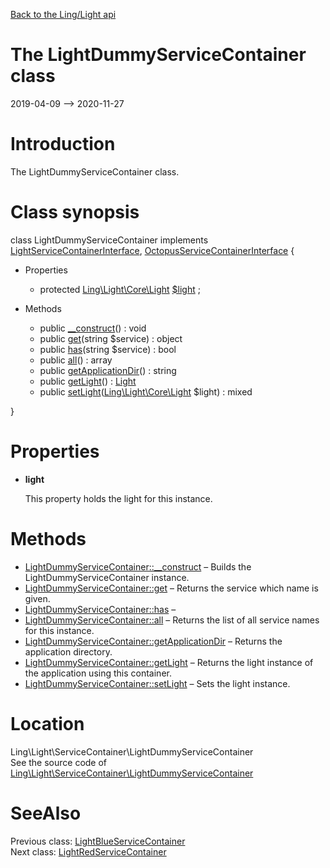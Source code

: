 [Back to the Ling/Light api](https://github.com/lingtalfi/Light/blob/master/doc/api/Ling/Light.md)



The LightDummyServiceContainer class
================
2019-04-09 --> 2020-11-27






Introduction
============

The LightDummyServiceContainer class.



Class synopsis
==============


class <span class="pl-k">LightDummyServiceContainer</span> implements [LightServiceContainerInterface](https://github.com/lingtalfi/Light/blob/master/doc/api/Ling/Light/ServiceContainer/LightServiceContainerInterface.md), [OctopusServiceContainerInterface](https://github.com/lingtalfi/Octopus/blob/master/ServiceContainer/OctopusServiceContainerInterface.php) {

- Properties
    - protected [Ling\Light\Core\Light](https://github.com/lingtalfi/Light/blob/master/doc/api/Ling/Light/Core/Light.md) [$light](#property-light) ;

- Methods
    - public [__construct](https://github.com/lingtalfi/Light/blob/master/doc/api/Ling/Light/ServiceContainer/LightDummyServiceContainer/__construct.md)() : void
    - public [get](https://github.com/lingtalfi/Light/blob/master/doc/api/Ling/Light/ServiceContainer/LightDummyServiceContainer/get.md)(string $service) : object
    - public [has](https://github.com/lingtalfi/Light/blob/master/doc/api/Ling/Light/ServiceContainer/LightDummyServiceContainer/has.md)(string $service) : bool
    - public [all](https://github.com/lingtalfi/Light/blob/master/doc/api/Ling/Light/ServiceContainer/LightDummyServiceContainer/all.md)() : array
    - public [getApplicationDir](https://github.com/lingtalfi/Light/blob/master/doc/api/Ling/Light/ServiceContainer/LightDummyServiceContainer/getApplicationDir.md)() : string
    - public [getLight](https://github.com/lingtalfi/Light/blob/master/doc/api/Ling/Light/ServiceContainer/LightDummyServiceContainer/getLight.md)() : [Light](https://github.com/lingtalfi/Light/blob/master/doc/api/Ling/Light/Core/Light.md)
    - public [setLight](https://github.com/lingtalfi/Light/blob/master/doc/api/Ling/Light/ServiceContainer/LightDummyServiceContainer/setLight.md)([Ling\Light\Core\Light](https://github.com/lingtalfi/Light/blob/master/doc/api/Ling/Light/Core/Light.md) $light) : mixed

}




Properties
=============

- <span id="property-light"><b>light</b></span>

    This property holds the light for this instance.
    
    



Methods
==============

- [LightDummyServiceContainer::__construct](https://github.com/lingtalfi/Light/blob/master/doc/api/Ling/Light/ServiceContainer/LightDummyServiceContainer/__construct.md) &ndash; Builds the LightDummyServiceContainer instance.
- [LightDummyServiceContainer::get](https://github.com/lingtalfi/Light/blob/master/doc/api/Ling/Light/ServiceContainer/LightDummyServiceContainer/get.md) &ndash; Returns the service which name is given.
- [LightDummyServiceContainer::has](https://github.com/lingtalfi/Light/blob/master/doc/api/Ling/Light/ServiceContainer/LightDummyServiceContainer/has.md) &ndash; 
- [LightDummyServiceContainer::all](https://github.com/lingtalfi/Light/blob/master/doc/api/Ling/Light/ServiceContainer/LightDummyServiceContainer/all.md) &ndash; Returns the list of all service names for this instance.
- [LightDummyServiceContainer::getApplicationDir](https://github.com/lingtalfi/Light/blob/master/doc/api/Ling/Light/ServiceContainer/LightDummyServiceContainer/getApplicationDir.md) &ndash; Returns the application directory.
- [LightDummyServiceContainer::getLight](https://github.com/lingtalfi/Light/blob/master/doc/api/Ling/Light/ServiceContainer/LightDummyServiceContainer/getLight.md) &ndash; Returns the light instance of the application using this container.
- [LightDummyServiceContainer::setLight](https://github.com/lingtalfi/Light/blob/master/doc/api/Ling/Light/ServiceContainer/LightDummyServiceContainer/setLight.md) &ndash; Sets the light instance.





Location
=============
Ling\Light\ServiceContainer\LightDummyServiceContainer<br>
See the source code of [Ling\Light\ServiceContainer\LightDummyServiceContainer](https://github.com/lingtalfi/Light/blob/master/ServiceContainer/LightDummyServiceContainer.php)



SeeAlso
==============
Previous class: [LightBlueServiceContainer](https://github.com/lingtalfi/Light/blob/master/doc/api/Ling/Light/ServiceContainer/LightBlueServiceContainer.md)<br>Next class: [LightRedServiceContainer](https://github.com/lingtalfi/Light/blob/master/doc/api/Ling/Light/ServiceContainer/LightRedServiceContainer.md)<br>
